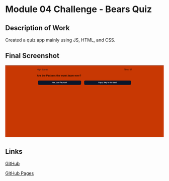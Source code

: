 # Module 04 Challenge - Bears Quiz

## Description of Work
Created a quiz app mainly using JS, HTML, and CSS.

## Final Screenshot
![final screenshot](./Assets/images/unit04finalscreenshot.png)

## Links
[GitHub](https://github.com/bpavlis/quiz-game)

[GitHub Pages](https://bpavlis.github.io/quiz-game/)